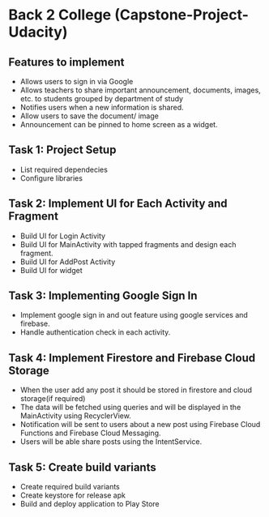 # Back 2 College (Capstone-Project-Udacity)

## Features to implement

- Allows users to sign in via Google
- Allows teachers to share important announcement, documents, images, etc. to students grouped by department of study
- Notifies users when a new information is shared.
- Allow users to save the document/ image
- Announcement can be pinned to home screen as a widget.
## Task 1: Project Setup
- List required dependecies
- Configure libraries
## Task 2: Implement UI for Each Activity and Fragment
- Build UI for Login Activity
- Build UI for MainActivity with tapped fragments and design each fragment.
- Build UI for AddPost Activity
- Build UI for widget
## Task 3: Implementing Google Sign In
- Implement google sign in and out feature using google services and firebase.
- Handle authentication check in each activity.
## Task 4: Implement Firestore and Firebase Cloud Storage
- When the user add any post it should be stored in firestore and cloud storage(if required)
- The data will be fetched using queries and will be displayed in the MainActivity using
RecyclerView.
- Notification will be sent to users about a new post using Firebase Cloud Functions and
Firebase Cloud Messaging.
- Users will be able share posts using the IntentService.
## Task 5: Create build variants
- Create required build variants
- Create keystore for release apk
- Build and deploy application to Play Store
